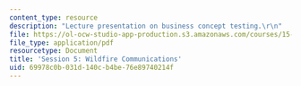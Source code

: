 ```yaml
---
content_type: resource
description: "Lecture presentation on business concept testing.\r\n"
file: https://ol-ocw-studio-app-production.s3.amazonaws.com/courses/15-835-entrepreneurial-marketing-spring-2002/69978c0b031d140cb4be76e89740214f_session5.pdf
file_type: application/pdf
resourcetype: Document
title: 'Session 5: Wildfire Communications'
uid: 69978c0b-031d-140c-b4be-76e89740214f
---
```

